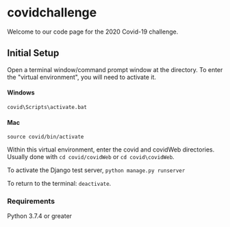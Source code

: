 # covidchallenge

Welcome to our code page for the 2020 Covid-19 challenge.

## Initial Setup

Open a terminal window/command prompt window at the directory. To enter the "virtual environment", you will need to activate it.

#### Windows
`covid\Scripts\activate.bat`

#### Mac
`source covid/bin/activate`

Within this virtual environment, enter the covid and covidWeb directories. Usually done with `cd covid/covidWeb` or `cd covid\covidWeb`.

To activate the Django test server, `python manage.py runserver`

To return to the terminal: `deactivate`.

### Requirements

Python 3.7.4 or greater